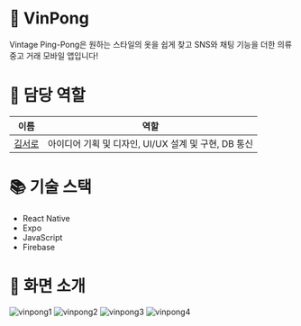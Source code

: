 # 🧤 VinPong
Vintage Ping-Pong은 원하는 스타일의 옷을 쉽게 찾고 SNS와 채팅 기능을 더한 의류 중고 거래 모바일 앱입니다!

# 👥 담당 역할
|이름|역할|
|--|--|
|[김서로](https://github.com/okxooxoo)|아이디어 기획 및 디자인, UI/UX 설계 및 구현, DB 통신|

# 📚 기술 스택
- React Native
- Expo
- JavaScript
- Firebase

# 📱 화면 소개
![vinpong1](https://github.com/user-attachments/assets/965eecb8-3980-4aaa-968c-068c30aa552c)
![vinpong2](https://github.com/user-attachments/assets/023e4c63-f68b-4c0f-940f-8ab5baf43dc4)
![vinpong3](https://github.com/user-attachments/assets/aa431443-d84d-48e8-bf62-72cb2258f817)
![vinpong4](https://github.com/user-attachments/assets/35e50106-f2cd-4fb4-8afa-cd1d7f31f566)
